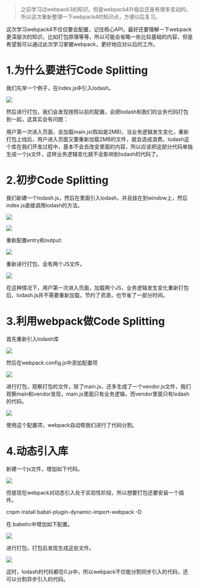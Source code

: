 >之前学习过webpack3的知识，但是webpack4升级后还是有很多变动的，所以这次重新整理一下webpack4的知识点，方便以后复习。

<p>这次学习webpack4不仅仅要会配置，记住核心API，最好还要理解一下webpack更深层次的知识，比如打包原理等等，所以可能会省略一些比较基础的内容，但是希望我可以通过此次学习掌握webpack，更好地应对以后的工作。</p>

<h1>1.为什么要进行Code Splitting</h1>
<p>我们先举一个例子，在index.js中引入lodash。</p>


![](https://user-gold-cdn.xitu.io/2019/5/7/16a90155ed038d33?w=505&h=134&f=png&s=5577)


<p>然后进行打包，我们会发现按照以前的配置，会把lodash和我们的业务代码打包到一起，这其实会有问题：</p>
<p>用户第一次进入页面，会加载main.js(假如是2MB)，当业务逻辑发生变化，重新打包上线后，用户进入页面又要重新加载2MB的文件，就会造成浪费。lodash这个库在我们开发过程中，基本不会去改变里面的内容，所以应该把这部分代码单独生成一个js文件，这样业务逻辑变化就不会影响到lodash的代码了。</p>

<h1>2.初步Code Splitting</h1>
<p>我们新建一个lodash.js，然后在里面引入lodash，并且挂在到window上，然后index.js直接调用lodash的方法。</p>


![](https://user-gold-cdn.xitu.io/2019/5/7/16a90210b3b34081?w=351&h=94&f=png&s=2901)


![](https://user-gold-cdn.xitu.io/2019/5/7/16a902124629280f?w=549&h=102&f=png&s=3997)


<p>重新配置entry和output:</p>


![](https://user-gold-cdn.xitu.io/2019/5/7/16a902bdc2baca79?w=452&h=197&f=png&s=8999)


<p>重新进行打包，会有两个JS文件。</p>


![](https://user-gold-cdn.xitu.io/2019/5/7/16a902c217ee12c0?w=204&h=89&f=png&s=2548)


<p>在这种情况下，用户第一次进入页面，加载两个JS，业务逻辑发生变化重新打包后，lodash.js并不需要重新加载，节约了资源，也节省了一部分时间。</p>

<h1>3.利用webpack做Code Splitting</h1>

<p>首先重新引入lodash库</p>


![](https://user-gold-cdn.xitu.io/2019/5/7/16a9235026b77cbc?w=451&h=78&f=png&s=5378)


<p>然后在webpack.config.js中添加配置项</p>


![](https://user-gold-cdn.xitu.io/2019/5/7/16a9235a9b922e35?w=280&h=152&f=png&s=3620)


<p>进行打包，观察打包的文件，除了main.js，还多生成了一个vendor.js文件，我们观察main和vendor发现，main.js里面只有业务逻辑，而vendor里面只有lodash的代码。</p>


![](https://user-gold-cdn.xitu.io/2019/5/7/16a923b2ef06a6f8?w=323&h=160&f=png&s=4092)


<p>使用这个配置项，webpack自动帮我们进行了代码分割。</p>

<h1>4.动态引入库</h1>

<p>新建一个js文件，增加如下代码。</p>


![](https://user-gold-cdn.xitu.io/2019/5/7/16a924f8a8bbf2c9?w=586&h=311&f=png&s=22112)


<p>但是现在webpack对动态引入处于实验性阶段，所以想要打包还要安装一个插件。</p>
<p>cnpm install babel-plugin-dynamic-import-webpack -D</p>
<p>在.babelrc中增加如下配置。</p>


![](https://user-gold-cdn.xitu.io/2019/5/7/16a9248aa69ac9fb?w=474&h=251&f=png&s=11735)


<p>进行打包，打包后发现生成这些文件。</p>


![](https://user-gold-cdn.xitu.io/2019/5/7/16a9249fdee84259?w=262&h=120&f=png&s=2864)

 
<p>这时，lodash的代码都在0.js中，所以webpack不仅能分割同步引入的代码，还可以分割异步引入的代码。</p>
